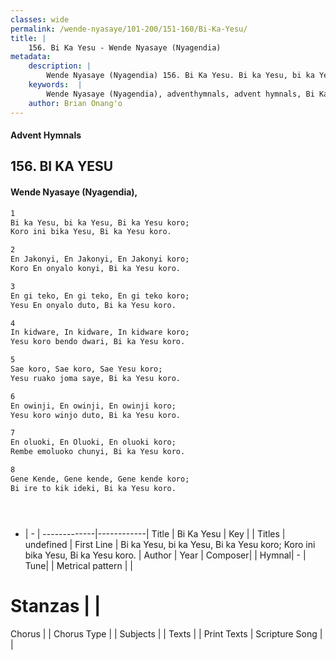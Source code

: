 ```yaml
---
classes: wide
permalink: /wende-nyasaye/101-200/151-160/Bi-Ka-Yesu/
title: |
    156. Bi Ka Yesu - Wende Nyasaye (Nyagendia)
metadata:
    description: |
        Wende Nyasaye (Nyagendia) 156. Bi Ka Yesu. Bi ka Yesu, bi ka Yesu, Bi ka Yesu koro;  Koro ini bika Yesu, Bi ka Yesu koro.  
    keywords:  |
        Wende Nyasaye (Nyagendia), adventhymnals, advent hymnals, Bi Ka Yesu, Bi ka Yesu, bi ka Yesu, Bi ka Yesu koro;  Koro ini bika Yesu, Bi ka Yesu koro.. 
    author: Brian Onang'o
---
```


#### Advent Hymnals
## 156. BI KA YESU
####  Wende Nyasaye (Nyagendia),

```txt
1
Bi ka Yesu, bi ka Yesu, Bi ka Yesu koro; 
Koro ini bika Yesu, Bi ka Yesu koro.

2
En Jakonyi, En Jakonyi, En Jakonyi koro; 
Koro En onyalo konyi, Bi ka Yesu koro.

3
En gi teko, En gi teko, En gi teko koro; 
Yesu En onyalo duto, Bi ka Yesu koro.

4
In kidware, In kidware, In kidware koro; 
Yesu koro bendo dwari, Bi ka Yesu koro.

5
Sae koro, Sae koro, Sae Yesu koro; 
Yesu ruako joma saye, Bi ka Yesu koro.

6
En owinji, En owinji, En owinji koro; 
Yesu koro winjo duto, Bi ka Yesu koro.

7
En oluoki, En Oluoki, En oluoki koro; 
Rembe emoluoko chunyi, Bi ka Yesu koro.

8
Gene Kende, Gene kende, Gene kende koro;
Bi ire to kik ideki, Bi ka Yesu koro.





```

- |   -  |
-------------|------------|
Title | Bi Ka Yesu |
Key |  |
Titles | undefined |
First Line | Bi ka Yesu, bi ka Yesu, Bi ka Yesu koro;  Koro ini bika Yesu, Bi ka Yesu koro. |
Author | 
Year | 
Composer| |
Hymnal|  - |
Tune|  |
Metrical pattern | |
# Stanzas |  |
Chorus |  |
Chorus Type |  |
Subjects | |
Texts |  |
Print Texts | 
Scripture Song |  |
    
